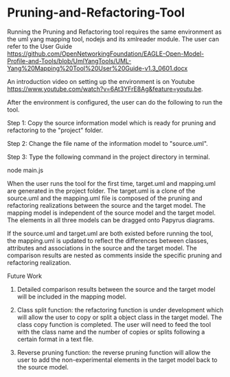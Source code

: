 # Pruning-and-Refactoring-Tool

Running the Pruning and Refactoring tool requires the same environment as the uml yang mapping tool, nodejs and its xmlreader module. The user can  refer to the User Guide https://github.com/OpenNetworkingFoundation/EAGLE-Open-Model-Profile-and-Tools/blob/UmlYangTools/UML-Yang%20Mapping%20Tool%20User%20Guide-v1.3_0601.docx


An introduction video on setting up the environment is on Youtube https://www.youtube.com/watch?v=6At3YFrE8Ag&feature=youtu.be. 

After the environment is configured, the user can do the following to run the tool.

Step 1: Copy the source information model which is ready for pruning and refactoring to the "project" folder.

Step 2: Change the file name of the information model to "source.uml".

Step 3: Type the following command in the project directory in terminal.

node main.js

When the user runs the tool for the first time, target.uml and mapping.uml are generated in the project folder. The target.uml is a clone of the source.uml and the mapping.uml file is composed of the pruning and refactoring realizations between the source and the target model. The mapping model is independent of the source model and the target model. The elements in all three models can be dragged onto Papyrus diagrams.

If the source.uml and target.uml are both existed before running the tool, the mapping.uml is updated to reflect the differences between classes, attributes and associations in the source and the target model. The comparison results are nested as comments inside the specific pruning and refactoring realization.

Future Work

1. Detailed comparison results between the source and the target model will be included in the mapping model.

2. Class split function: the refactoring function is under development which will allow the user to copy or split a object class in the target model. The class copy function is completed. The user will need to feed the tool with the class name and the number of copies or splits following a certain format in a text file.

3. Reverse pruning function: the reverse pruning function will allow the user to add the non-experimental elements in the target model back to the source model. 
